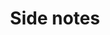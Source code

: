 ---
title: Side notes
description: "Brief notes that came out during the course of the work"
menu:
    main:
        weight: -99
        pre: side-notes
---